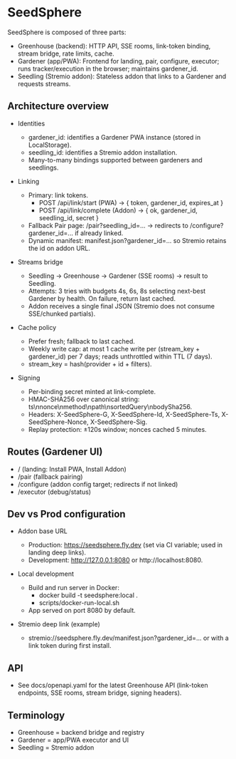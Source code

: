 # SeedSphere

SeedSphere is composed of three parts:

- Greenhouse (backend): HTTP API, SSE rooms, link-token binding, stream bridge, rate limits, cache.
- Gardener (app/PWA): Frontend for landing, pair, configure, executor; runs tracker/execution in the browser; maintains gardener_id.
- Seedling (Stremio addon): Stateless addon that links to a Gardener and requests streams.

## Architecture overview

- Identities
  - gardener_id: identifies a Gardener PWA instance (stored in LocalStorage).
  - seedling_id: identifies a Stremio addon installation.
  - Many-to-many bindings supported between gardeners and seedlings.

- Linking
  - Primary: link tokens.
    - POST /api/link/start (PWA) → { token, gardener_id, expires_at }
    - POST /api/link/complete (Addon) → { ok, gardener_id, seedling_id, secret }
  - Fallback Pair page: /pair?seedling_id=... → redirects to /configure?gardener_id=... if already linked.
  - Dynamic manifest: manifest.json?gardener_id=... so Stremio retains the id on addon URL.

- Streams bridge
  - Seedling → Greenhouse → Gardener (SSE rooms) → result to Seedling.
  - Attempts: 3 tries with budgets 4s, 6s, 8s selecting next-best Gardener by health. On failure, return last cached.
  - Addon receives a single final JSON (Stremio does not consume SSE/chunked partials).

- Cache policy
  - Prefer fresh; fallback to last cached.
  - Weekly write cap: at most 1 cache write per (stream_key + gardener_id) per 7 days; reads unthrottled within TTL (7 days).
  - stream_key = hash(provider + id + filters).

- Signing
  - Per-binding secret minted at link-complete.
  - HMAC-SHA256 over canonical string: ts\nnonce\nmethod\npath\nsortedQuery\nbodySha256.
  - Headers: X-SeedSphere-G, X-SeedSphere-Id, X-SeedSphere-Ts, X-SeedSphere-Nonce, X-SeedSphere-Sig.
  - Replay protection: ±120s window; nonces cached 5 minutes.

## Routes (Gardener UI)

- / (landing: Install PWA, Install Addon)
- /pair (fallback pairing)
- /configure (addon config target; redirects if not linked)
- /executor (debug/status)

## Dev vs Prod configuration

- Addon base URL
  - Production: https://seedsphere.fly.dev (set via CI variable; used in landing deep links).
  - Development: http://127.0.0.1:8080 or http://localhost:8080.

- Local development
  - Build and run server in Docker:
    - docker build -t seedsphere:local .
    - scripts/docker-run-local.sh
  - App served on port 8080 by default.

- Stremio deep link (example)
  - stremio://seedsphere.fly.dev/manifest.json?gardener_id=... or with a link token during first install.

## API

- See docs/openapi.yaml for the latest Greenhouse API (link-token endpoints, SSE rooms, stream bridge, signing headers).

## Terminology

- Greenhouse = backend bridge and registry
- Gardener = app/PWA executor and UI
- Seedling = Stremio addon
